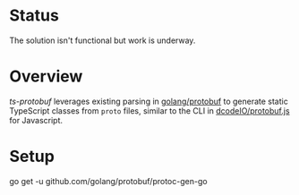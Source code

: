 # Status
The solution isn't functional but work is underway.

# Overview
*ts-protobuf* leverages existing parsing in [golang/protobuf](https://github.com/golang/protobuf) to generate static TypeScript classes from `proto` files, similar to the CLI in [dcodeIO/protobuf.js](https://github.com/dcodeIO/ProtoBuf.js/) for Javascript.

# Setup
go get -u github.com/golang/protobuf/protoc-gen-go
